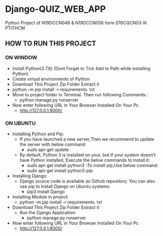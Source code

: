 # Django-QUIZ_WEB_APP
Python Project of N19DCCN046 & N19DCCN056  form D19CQCN03-N PTITHCM
## HOW TO RUN THIS PROJECT
### ON WINDOW
- Install Python(3.7.6) (Dont Forget to Tick Add to Path while installing Python)
- Create virtual environments of Python
- Download This Project Zip Folder Extract it
- python -m pip install -r requirements. txt
- Move to project folder in Terminal. Then run following Commands :
  - python manage.py runserver
- Now enter following URL in Your Browser Installed On Your Pc
  - http://127.0.0.1:8000/
### ON UBUNTU
  - Installing Python and Pip:
    - If you have launched a new server,Then we recommend to update the server with below command:
      - sudo apt-get update
    - By default, Python 3 is installed on your, but if your system doesn’t have Python installed, Execute the below commands to install it:
      - sudo apt-get install python3 
    -To install pip,Use below command:
      - sudo apt-get install python3-pip
  - Installing Django:
    - Django source code is available as Github repository. You can also use pip to install Django on Ubuntu systems:
      - pip3 install Django
  - Installing Module in project:
    - python -m pip install -r requirements. txt
- Download This Project Zip Folder Extract it
  - Run the Django Application:
    - python manage.py runserver
- Now enter following URL in Your Browser Installed On Your Pc
  - http://127.0.0.1:8000/


  

